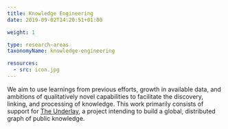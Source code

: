 ```yaml
---
title: Knowledge Engineering
date: 2019-09-02T14:20:51+01:00

weight: 1

type: research-areas
taxonomyName: knowledge-engineering

resources:
  - src: icon.jpg
---
```


We aim to use learnings from previous efforts, growth in available data, and ambitions of qualitatively novel capabilities to facilitate the discovery, linking, and processing of knowledge.  This work primarily consists of support for [The Underlay](https://underlay.mit.edu/), a project intending to build a global, distributed graph of public knowledge.
